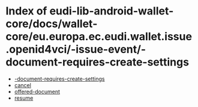 # Index of eudi-lib-android-wallet-core/docs/wallet-core/eu.europa.ec.eudi.wallet.issue.openid4vci/-issue-event/-document-requires-create-settings

- [-document-requires-create-settings](/eudi-lib-android-wallet-core/docs/wallet-core/eu.europa.ec.eudi.wallet.issue.openid4vci/-issue-event/-document-requires-create-settings/-document-requires-create-settings/)
- [cancel](/eudi-lib-android-wallet-core/docs/wallet-core/eu.europa.ec.eudi.wallet.issue.openid4vci/-issue-event/-document-requires-create-settings/cancel/)
- [offered-document](/eudi-lib-android-wallet-core/docs/wallet-core/eu.europa.ec.eudi.wallet.issue.openid4vci/-issue-event/-document-requires-create-settings/offered-document/)
- [resume](/eudi-lib-android-wallet-core/docs/wallet-core/eu.europa.ec.eudi.wallet.issue.openid4vci/-issue-event/-document-requires-create-settings/resume/)